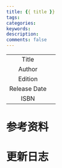 ```yaml
---
title: {{ title }}
tags:
categories:
keywords:
description:
comments: false
---
```


|  |  |
|:-------------:|:--:|
|Title          |  |
|Author        |  |
|Edition       | |
|Release Date  | |
|ISBN          | |




# 参考资料

# 更新日志
